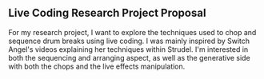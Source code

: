 ## Live Coding Research Project Proposal

For my research project, I want to explore the techniques used to chop and sequence drum breaks using live coding. I was mainly inspired by Switch Angel's videos explaining her techniques within Strudel. I'm interested in both the sequencing and arranging aspect, as well as the generative side with both the chops and the live effects manipulation.